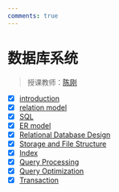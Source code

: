```yaml
---
comments: true
---
```


# 数据库系统

> 授课教师：[陈刚](https://dilab-zju.github.io/team.html)

- [x] [introduction](./lec1.md)
- [x] [relation model](./lec2.md)
- [x] [SQL](./sql.md)
- [x] [ER model](./ER.md)
- [x] [Relational Database Design](./lec7.md)
- [x] [Storage and File Structure](./lec8.md)
- [x] [Index](./indexing.md)
- [x] [Query Processing](./query.md)
- [x] [Query Optimization](./optimization.md)
- [x] [Transaction](./transaction.md)

